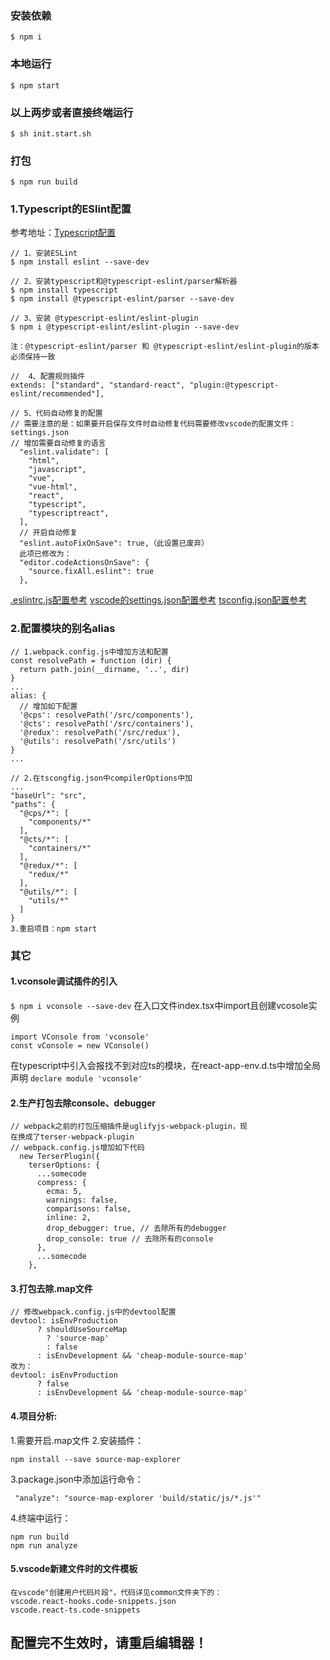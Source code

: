 
### 安装依赖
`$ npm i`
### 本地运行
`$ npm start`
### 以上两步或者直接终端运行
`$ sh init.start.sh`
### 打包
`$ npm run build`

### 1.Typescript的ESlint配置
参考地址：[Typescript配置](https://ts.xcatliu.com/engineering/lint)
```
// 1、安装ESLint
$ npm install eslint --save-dev  

// 2、安装typescript和@typescript-eslint/parser解析器  
$ npm install typescript 
$ npm install @typescript-eslint/parser --save-dev 

// 3、安装 @typescript-eslint/eslint-plugin
$ npm i @typescript-eslint/eslint-plugin --save-dev  

注：@typescript-eslint/parser 和 @typescript-eslint/eslint-plugin的版本必须保持一致  

//  4、配置规则插件
extends: ["standard", "standard-react", "plugin:@typescript-eslint/recommended"],

// 5、代码自动修复的配置
// 需要注意的是：如果要开启保存文件时自动修复代码需要修改vscode的配置文件：settings.json
// 增加需要自动修复的语言
  "eslint.validate": [
    "html",
    "javascript",
    "vue",
    "vue-html",
    "react",
    "typescript",
    "typescriptreact",
  ],
  // 开启自动修复
  "eslint.autoFixOnSave": true,（此设置已废弃）
  此项已修改为：
  "editor.codeActionsOnSave": {
    "source.fixAll.eslint": true
  },
```
[.eslintrc.js配置参考](https://github.com/Hbinbin/react-typescript-app-template/blob/master/.eslintrc.js)
[vscode的settings.json配置参考](https://github.com/Hbinbin/react-typescript-app-template/blob/master/vscode.settings.json)
[tsconfig.json配置参考](https://github.com/Hbinbin/react-typescript-app-template/blob/master/tsconfig.json)
### 2.配置模块的别名alias
```
// 1.webpack.config.js中增加方法和配置
const resolvePath = function (dir) {
  return path.join(__dirname, '..', dir)
}
...
alias: {
  // 增加如下配置
  '@cps': resolvePath('/src/components'),
  '@cts': resolvePath('/src/containers'),
  '@redux': resolvePath('/src/redux'),
  '@utils': resolvePath('/src/utils')
}
...

// 2.在tscongfig.json中compilerOptions中加
...
"baseUrl": "src",
"paths": {
  "@cps/*": [
    "components/*"
  ],
  "@cts/*": [
    "containers/*"
  ],
  "@redux/*": [
    "redux/*"
  ],
  "@utils/*": [
    "utils/*"
  ]
}
3.重启项目：npm start
```


### 其它
#### 1.vconsole调试插件的引入
`$ npm i vconsole --save-dev`
在入口文件index.tsx中import且创建vcosole实例
```
import VConsole from 'vconsole'
const vConsole = new VConsole()
```
在typescript中引入会报找不到对应ts的模块，在react-app-env.d.ts中增加全局声明
`declare module 'vconsole'`
#### 2.生产打包去除console、debugger
```
// webpack之前的打包压缩插件是uglifyjs-webpack-plugin，现
在换成了terser-webpack-plugin
// webpack.config.js增加如下代码
  new TerserPlugin({
    terserOptions: {
      ...somecode
      compress: {
        ecma: 5,
        warnings: false,
        comparisons: false,
        inline: 2,
        drop_debugger: true, // 去除所有的debugger
        drop_console: true // 去除所有的console
      },
      ...somecode
    },
```
#### 3.打包去除.map文件
```
// 修改webpack.config.js中的devtool配置
devtool: isEnvProduction
      ? shouldUseSourceMap
        ? 'source-map'
        : false
      : isEnvDevelopment && 'cheap-module-source-map'
改为：
devtool: isEnvProduction
      ? false
      : isEnvDevelopment && 'cheap-module-source-map'
```
#### 4.项目分析:
  1.需要开启.map文件
  2.安装插件：
  ```
  npm install --save source-map-explorer
  ```
  3.package.json中添加运行命令：
  ```
   "analyze": "source-map-explorer 'build/static/js/*.js'"
  ```
  4.终端中运行：
  ```
  npm run build
  npm run analyze
  ```
  #### 5.vscode新建文件时的文件模板
  ```
  在vscode"创建用户代码片段"，代码详见common文件夹下的：
  vscode.react-hooks.code-snippets.json
  vscode.react-ts.code-snippets
  ```

  ## 配置完不生效时，请重启编辑器！
